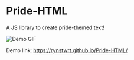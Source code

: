 # Pride-HTML
A JS library to create pride-themed text!

![Demo GIF](https://i.imgur.com/D4M82Ks.gif)

Demo link: https://rynstwrt.github.io/Pride-HTML/
